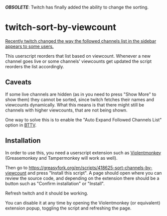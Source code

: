 ***OBSOLETE***: Twitch has finally added the ability to change the sorting.

# twitch-sort-by-viewcount
[Recently twitch changed the way the followed channels list in the sidebar appears to some users.](https://twitter.com/TwitchSupport/status/1336452058279522306)

This userscript reorders that list based on viewcount.
Whenever a new channel goes live or some channels' viewcounts get updated the script reorders the list accordingly.

## Caveats
If some live channels are hidden (as in you need to press "Show More" to show them) they cannot be sorted, since twitch fetches their names and viewcounts dynamically.
What this means is that there might still be channels with higher viewcounts, that are not being shown.

One way to solve this is to enable the "Auto Expand Followed Channels List" option in [BTTV](https://betterttv.com/).


## Installation
In order to use this, you need a userscript extension such as [Violentmonkey](https://violentmonkey.github.io/get-it/) (Greasemonkey and Tampermonkey will work as well).

Then go to https://greasyfork.org/en/scripts/418625-sort-channels-by-viewcount and press "Install this script". A page should open where you can review the source code, and depending on the extension there should be a button such as "Confirm installation" or "Install".

Refresh twitch and it should be working.

You can disable it at any time by opening the Violentmonkey (or equivalent) extension popup, toggling the script and refreshing the page.
